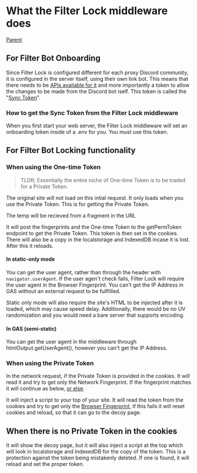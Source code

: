 # What the Filter Lock middleware does

[Parent](../Index.md)

## For Filter Bot Onboarding

Since Filter Lock is configured different for each proxy Discord community, it is configured in the server itself, using their own link bot. This means that there needs to be [APIs available for it](../For%20devs/standards/API%20Endpoints%20for%20Link%20Bot%20Locking.md) and more importantly a token to allow the changes to be made from the Discord bot iself. This token is called the "[Sync Token](./Sync%20Token.md)".

### How to get the Sync Token from the Filter Lock middleware

When you first start your web server, the Filter Lock middleware will set an onboarding token inside of a .env for you. You must use this token.

## For Filter Bot Locking functionality

### When using the One-time Token

> TLDR; Essentially the entire niche of One-time Token is to be traded for a Private Token.

The original site will not load on this intial request. It only loads when you use the Private Token. This is for getting the Private Token.

The temp will be recieved from a fragment in the URL

It will post the fingerprints and the One-time Token to the getPermToken endpoint to get the Private Token. This token is then set in the cookies. There will also be a copy in the localstorage and IndexedDB incase it is lost. After this it reloads.

#### In static-only mode

You can get the user agent, rather than through the header with `navigator.userAgent`. If the user agen't check fails, Filter Lock will require the user agent in the Browser Fingerprint. You can't get the IP Address in GAS without an external request to be fullfilled.

Static only mode will also require the site's HTML to be injected after it is loaded, which may cause speed delay. Additionally, there would be no UV randomization and you would need a bare server that supports encoding.

#### In GAS (semi-static)

You can get the user agent in the middleware through htmlOutput.getUserAgent(), however you can't get the IP Address.

### When using the Private Token

In the network request, if the Private Token is provided in the cookies. It will read it and try to get only the Network Fingerprint. If the fingerprint matches it will continue as below, [or else](#When-there-is-no-Private-Token-in-the-cookies).

It will inject a script to your top of your site. It will read the token from the cookies and try to get only the [Browser Fingerprint](https://www.thumbmarkjs.com), if this fails it will reset cookies and reload, so that it can go to the decoy page.

## When there is no Private Token in the cookies

It will show the decoy page, but it will also inject a script at the top which will look in localstorage and IndexedDB for the copy of the token. This is a protection against the token being mistakenly deleted. If one is found, it will reload and set the proper token.
